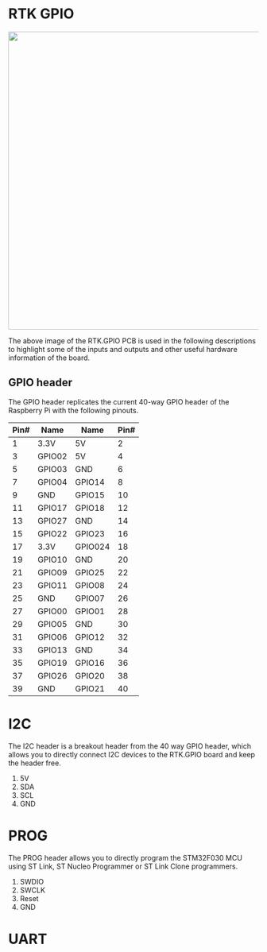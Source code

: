 # RTK GPIO

<img src="https://drive.google.com/uc?id=1nejyzGFNZUKKjXioRXjylOGQxs4civMZ" width="600" height="600">

The above image of the RTK.GPIO PCB is used in the following descriptions to highlight some of the inputs and outputs and other useful hardware information of the board.

## GPIO header

The GPIO header replicates the current 40-way GPIO header of the Raspberry Pi with the following pinouts.

| Pin#   | Name | Name | Pin#   |
| ----   | ---- | ---- | ----   |
|   1    | 3.3V     | 5V     |   2    |
|   3    | GPIO02     | 5V     |   4    |
|   5    | GPIO03     | GND     |   6    |
|   7    | GPIO04     | GPIO14     |   8    |
|   9    | GND     | GPIO15     |   10   |
|   11   | GPIO17     | GPIO18     |   12   |
|   13   | GPIO27     | GND     |   14   |
|   15   | GPIO22     | GPIO23     |   16   |
|   17   | 3.3V     | GPIO024     |   18   |
|   19   | GPIO10     | GND     |   20   |
|   21   | GPIO09     | GPIO25     |   22   |
|   23   | GPIO11     | GPIO08     |   24   |
|   25   | GND     | GPIO07     |   26   |
|   27   | GPIO00     | GPIO01     |   28   |
|   29   | GPIO05     | GND     |   30   |
|   31   | GPIO06     | GPIO12     |   32   |
|   33   | GPIO13     | GND     |   34   |
|   35   | GPIO19     | GPIO16     |   36   |
|   37   | GPIO26     | GPIO20     |   38   |
|   39   | GND     | GPIO21     |   40   |

# I2C

The I2C header is a breakout header from the 40 way GPIO header, which allows you to directly connect I2C devices to the RTK.GPIO board and keep the header free.

1. 5V
2. SDA
3. SCL
4. GND

# PROG

The PROG header allows you to directly program the STM32F030 MCU using ST Link, ST Nucleo Programmer or ST Link Clone programmers.

1. SWDIO
2. SWCLK
3. Reset
4. GND

# UART
